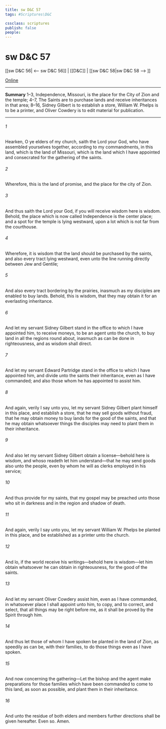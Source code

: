```yaml
---
title: sw D&C 57
tags: #Scriptures\D&C

cssclass: scriptures
publish: false
people:
---
```


# sw D&C 57
[[sw D&C 56| <-- sw D&C 56]] | [[D&C]] | [[sw D&C 58|sw D&C 58 --> ]]

[Online](https://churchofjesuschrist.org/study/scriptures/dc-testament/dc/57?lang=eng)

---
__Summary__
1–3, Independence, Missouri, is the place for the City of Zion and the temple; 4–7, The Saints are to purchase lands and receive inheritances in that area; 8–16, Sidney Gilbert is to establish a store, William W. Phelps is to be a printer, and Oliver Cowdery is to edit material for publication.

---
###### 1 
Hearken, O ye elders of my church, saith the Lord your God, who have assembled yourselves together, according to my commandments, in this land, which is the land of Missouri, which is the land which I have appointed and consecrated for the gathering of the saints.

###### 2 
Wherefore, this is the land of promise, and the place for the city of Zion.

###### 3 
And thus saith the Lord your God, if you will receive wisdom here is wisdom. Behold, the place which is now called Independence is the center place; and a spot for the temple is lying westward, upon a lot which is not far from the courthouse.

###### 4 
Wherefore, it is wisdom that the land should be purchased by the saints, and also every tract lying westward, even unto the line running directly between Jew and Gentile;

###### 5 
And also every tract bordering by the prairies, inasmuch as my disciples are enabled to buy lands. Behold, this is wisdom, that they may obtain it for an everlasting inheritance.

###### 6 
And let my servant Sidney Gilbert stand in the office to which I have appointed him, to receive moneys, to be an agent unto the church, to buy land in all the regions round about, inasmuch as can be done in righteousness, and as wisdom shall direct.

###### 7 
And let my servant Edward Partridge stand in the office to which I have appointed him, and divide unto the saints their inheritance, even as I have commanded; and also those whom he has appointed to assist him.

###### 8 
And again, verily I say unto you, let my servant Sidney Gilbert plant himself in this place, and establish a store, that he may sell goods without fraud, that he may obtain money to buy lands for the good of the saints, and that he may obtain whatsoever things the disciples may need to plant them in their inheritance.

###### 9 
And also let my servant Sidney Gilbert obtain a license—behold here is wisdom, and whoso readeth let him understand—that he may send goods also unto the people, even by whom he will as clerks employed in his service;

###### 10 
And thus provide for my saints, that my gospel may be preached unto those who sit in darkness and in the region and shadow of death.

###### 11 
And again, verily I say unto you, let my servant William W. Phelps be planted in this place, and be established as a printer unto the church.

###### 12 
And lo, if the world receive his writings—behold here is wisdom—let him obtain whatsoever he can obtain in righteousness, for the good of the saints.

###### 13 
And let my servant Oliver Cowdery assist him, even as I have commanded, in whatsoever place I shall appoint unto him, to copy, and to correct, and select, that all things may be right before me, as it shall be proved by the Spirit through him.

###### 14 
And thus let those of whom I have spoken be planted in the land of Zion, as speedily as can be, with their families, to do those things even as I have spoken.

###### 15 
And now concerning the gathering—Let the bishop and the agent make preparations for those families which have been commanded to come to this land, as soon as possible, and plant them in their inheritance.

###### 16 
And unto the residue of both elders and members further directions shall be given hereafter. Even so. Amen.

